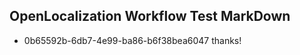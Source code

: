 ## OpenLocalization Workflow Test MarkDown
* 0b65592b-6db7-4e99-ba86-b6f38bea6047 thanks!

<!--HONumber=Sep16_HO1-->


